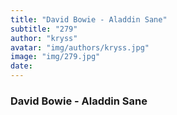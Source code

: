 ```yaml
---
title: "David Bowie - Aladdin Sane"
subtitle: "279"
author: "kryss"
avatar: "img/authors/kryss.jpg"
image: "img/279.jpg"
date:
---
```


### David Bowie - Aladdin Sane
